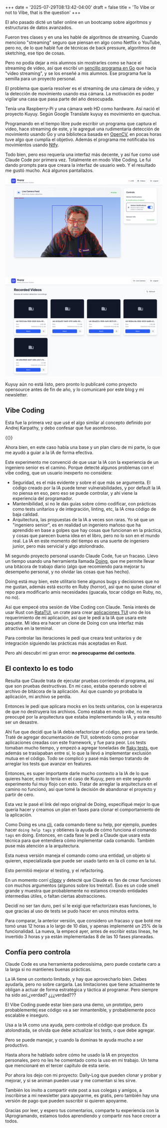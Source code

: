 +++
date = '2025-07-29T08:13:42-04:00'
draft = false 
title = 'To Vibe or not to Vibe, that is the question'
+++

El año pasado dicté un taller online en un bootcamp sobre algoritmos y estructuras de datos avanzados.

Fueron tres clases y en una les hablé de algoritmos de streaming.
Cuando menciono "streaming"
seguro que piensan en algo como Netflix o YouTube, pero no,
de lo que hablé fue de técnicas de back pressure, algoritmos de sketching,
ese tipo de cosas.

Pero no podía dejar a mis alumnos sin mostrarles como se hace el streaming de video,
así que escribí un [sencillo programa en Go](https://github.com/lnds/algoritmos-streaming/tree/main/stream-video)
que hacía "video streaming", y se los enseñé a mis alumnos.
Ese programa fue la semilla para un proyecto personal.

El problema que quería resolver es el streaming de una cámara de video,
y la detección de movimiento usando esa cámara.
La motivación es poder vigilar una casa que pasa parte del año desocupada.

Tenía una Raspberry-Pi y una cámara web HD como hardware.
Así nació el proyecto Kuyuy.
Según Google Translate kuyuy es movimiento en quechua.

Programando en el tiempo libre pude escribir un programa que captura el video,
hace streaming de este, y le agregué una rudimentaria detección de movimiento
usando Go y una biblioteca basada en [OpenCV](https://opencv.org/),
en pocas horas tuve algo que cumplía
el objetivo. Además el programa me notificaba los movimientos usando [Ntfy](https://ntfy.sh/).

Todo bien, pero eso requería una interfaz más decente,
y así fue como usé Claude Code
por primera vez. Totalmente en modo Vibe Coding. Le fui dando prompts para que creara
la interfaz de usuario web. Y el resultado me gustó mucho. Acá algunos pantallazos.

![motion detection](screen-3.png)
![video list](screen-2.png)

Kuyuy aún no está listo, pero pronto lo publicaré como proyecto opensource
antes de fin de año, y lo comunicaré por este blog y mi newsletter.

## Vibe Coding

Esta fue la primera vez que usé el algo similar al
concepto definido por Andrej Karpathy,
y debo confesar que fue asombroso.

{{<x user="karpathy" id="1886192184808149383" >}}

Ahora bien, en este caso había una base y un plan claro de mi parte,
lo que me ayudó a guiar a la IA de forma efectiva.

Este experimento me convenció de que usar la IA con la experiencia de
un ingeniero senior es el camino. Porque detecté algunos problemas con
el vibe coding, que un usuario inexperto no considera:

- Seguridad, es el más evidente y sobre el que más se argumenta. El código
creado por la IA puede tener vulnerabilidades, y por default la IA no piensa en eso,
pero eso se puede controlar, y ahí viene la experiencia del programador.
- Mantenibilidad, si no le das guías sobre cómo codificar, con prácticas como
tests unitarios y de integración, linting, etc, la IA crea código de baja calidad.
- Arquitectura, las propuestas de la IA a veces son raras.
Yo sé que un "ingeniero senior", es en realidad un ingeniero mañoso que ha
aprendido en base a golpes que hay cosas que funcionan en la práctica,
y cosas que parecen buena idea en el libro, pero no lo son en el mundo real.
La IA en este momento del tiempo es una suerte de ingeniero junior,
pero más servicial y algo atolondrado.

Mi segundo proyecto personal usando Claude Code, fue un fracaso.
Llevo un tiempo usando una herramienta llamada [Doing](https://github.com/ttscoff/doing/wiki),
que me permite llevar una bitácora de trabajo diario (algo que recomiendo para mejorar
tu desempeño personal, y no olvidar las cosas que has hecho).

Doing está muy bien, este utilitario tiene algunos bugs y
decisiones que no me gustan, además está escrito en Ruby (horror),
así que no quise clonar el repo para modificarlo amis necesidades
(guacala, tocar código en Ruby, no, no no).

Así que empecé otra sesión de Vibe Coding con Claude.
Tenía interés de usar Rust con [RataTUI](https://ratatui.rs/),
un crate para crear [aplicaciones TUI](https://en.wikipedia.org/wiki/Text-based_user_interface)
uno de los requerimiento de mi aplicación, así que le pedí a la IA que usara este
paquete.
Mi idea era hacer un clone de Doing con una interfaz más atractiva
en la terminal.

Para controlar las iteraciones le pedí que creara test unitarios y de integración
siguiendo las prácticas más aceptadas en Rust.

Pero ahí descubrí mi gran error: **no preocuparme del contexto**.

## El contexto lo es todo

Resulta que Claude trata de ejecutar pruebas
corriendo el programa, así que son pruebas destructivas.
En mi caso, estaba operando sobre el archivo de bitácora de la aplicación.
Así que cuando yo probaba  la aplicación, mi archivo se perdía.

Entonces le pedí que aplicara mocks en los tests unitarios, con la esperanza
de que no destruyera los archivos. Como estaba en modo _vibe_, no me preocupé
por la arquitectura que estaba implementando la IA, y esta resultó
ser un desastre.

Ahí fue que decidí que la IA debía refactorizar el código, pero ya era tarde.
Traté de agregar documentación de TUI, sobretodo como probar aplicaciones
creadas con este framework, y fue para peor.
Los tests tomaban mucho tiempo, y empezó a
agregar toneladas de [flaky tests](https://www.jetbrains.com/teamcity/ci-cd-guide/concepts/flaky-tests/),
que además se traslapaban entre sí, lo que la llevó a implementar exclusión
mutua en el código. Todo se complicó y pasé más tiempo tratando de
arreglar los tests que avanzar en features.

Entonces, es super importante darle mucho contexto a la IA de lo que quieres hacer,
esto lo tenía en el caso de Kuyuy, pero en este segundo experimento fui
muy flojo con esto. Tratar de arreglar la arquitectura en el camino
no funcionó, así que tomé la decisión de abandonar el proyecto y
partir de cero.

Esta vez le pasé el link del repo original de Doing, especifiqué mejor
lo que quería hacer y creamos un plan en fases para clonar el
comportamiento de la aplicación.

Como Doing es una [cli](https://en.wikipedia.org/wiki/Command-line_interface), cada comando tiene su help, por ejemplo,
puedes hacer `doing help tags` y obtienes la ayuda de cómo funciona
el comando `tags` en doing.
Entonces, en cada fase le pedí a Claude que usara esta técnica
para que entendiera cómo implementar cada comando.
También puse más atención a la arquitectura.

Esta nueva versión maneja el comando como una entidad, un objeto si quieren,
especializada que puede ser usado tanto en la cli como en la tui.

Esto permitió mejorar el testing, y el refactoring.

En un momento corrí [clippy](https://doc.rust-lang.org/clippy/usage.html)
y detecté que Claude es fan de crear funciones
con muchos argumentos (algunos sobre los treinta!).
Eso es un code smell
grande y muestra que probablemente no estamos creando entidades intermedias
útiles, o faltan ciertas abstracciones.

Decidí no ser tan duro, peri sí le exigí que refactorizara esas funciones,
lo que gracias al uso de tests se pudo hacer en unos minutos extra.

Para comparar, la anterior versión, que considero un fracaso y que boté
me tomó unas 12 horas a lo largo de 10 días, y apenas implementé un 25%
de la funcionalidad. La nueva, la empecé ayer, antes de escribir estas
líneas, he invertido 3 horas y ya están implementadas 8 de las 10
fases planeadas.

## Confía pero controla

Claude Code es una herramienta poderosísima, pero puede costarte caro
a la larga si no mantienes buenas prácticas.

La IA tiene un contexto limitado, y hay que aprovecharlo bien.
Debes ayudarla, pero no sobre cargarla. Las limitaciones que tiene actualmente
te obligan a actuar de forma estratégica y táctica al programar.
Pero siempre ha sido así,¿verdad? ¿¿¿verdad???

El Vibe Coding puede estar bien para una demo, un prototipo, pero probablementej
ese código va a ser inmantenible, y probablemente poco escalable e inseguro.

Usa a la IA como una ayuda, pero controla el código que produce. Es atolondrada,
se olvida que debe actualizar los tests, o que debe agregar.

Pero se puede manejar, y cuando la dominas te ayuda mucho a ser productivo.

Hasta ahora he hablado sobre cómo he usado la IA en proyectos personales, pero
no les he comentado como la uso en mi trabajo. Un tema que mencionaré en el
tercer capítulo de esta serie.

Por ahora los dejo con mi proyecto: Daily-Log que pueden clonar y probar y mejorar,
y si se animan pueden usar y me comentan si les sirve.

También los invito a compartir este post a sus colegas y amigos, a inscribirse
a mi newsletter para apoyarme, es gratis, pero también hay una versión de pago
que pueden suscribir si quieren apoyarme.

Gracias por leer, y espero tus comentarios, comparte tu experiencia con la IAprogramando, estamos todos aprendiendo y compartir nos hace crecer a todos.
